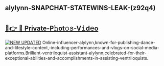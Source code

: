 ## alylynn-SNAPCHAT-STATEWINS-LEAK-(z92q4)


# <h2><a href="https://mediaupload.pro?-20M">🔗👉 🔴 Private-P𝚑ot𝚘𝚜-V𝚒d𝚎o</a></h2>

[![NEW UPDATED](https://i.imgur.com/0qMVB7G.gif)](https://mediaupload.pro?-20M)
Online-influencer-alylynn,known-for-publishing-dance-and-lifestyle-content,-including-performances-and-vlogs-on-social-media-platforms.Brilliant-ventriloquist-assistant-alylynn,celebrated-for-their-exceptional-abilities-and-accomplishments-in-assisting-ventriloquists.  